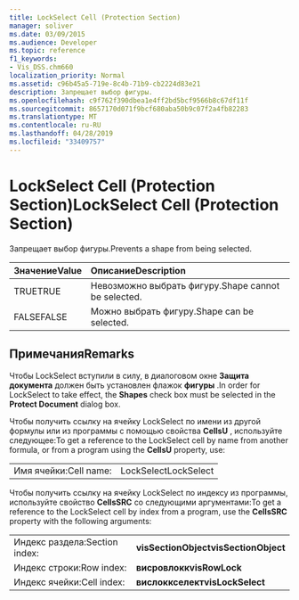 ```yaml
---
title: LockSelect Cell (Protection Section)
manager: soliver
ms.date: 03/09/2015
ms.audience: Developer
ms.topic: reference
f1_keywords:
- Vis_DSS.chm660
localization_priority: Normal
ms.assetid: c96b45a5-719e-8c4b-71b9-cb2224d83e21
description: Запрещает выбор фигуры.
ms.openlocfilehash: c9f762f390dbea1e4ff2bd5bcf9566b8c67df11f
ms.sourcegitcommit: 8657170d071f9bcf680aba50b9c07f2a4fb82283
ms.translationtype: MT
ms.contentlocale: ru-RU
ms.lasthandoff: 04/28/2019
ms.locfileid: "33409757"
---
```

# <a name="lockselect-cell-protection-section"></a><span data-ttu-id="45276-103">LockSelect Cell (Protection Section)</span><span class="sxs-lookup"><span data-stu-id="45276-103">LockSelect Cell (Protection Section)</span></span>

<span data-ttu-id="45276-104">Запрещает выбор фигуры.</span><span class="sxs-lookup"><span data-stu-id="45276-104">Prevents a shape from being selected.</span></span>
  
|<span data-ttu-id="45276-105">**Значение**</span><span class="sxs-lookup"><span data-stu-id="45276-105">**Value**</span></span>|<span data-ttu-id="45276-106">**Описание**</span><span class="sxs-lookup"><span data-stu-id="45276-106">**Description**</span></span>|
|:-----|:-----|
| <span data-ttu-id="45276-107">TRUE</span><span class="sxs-lookup"><span data-stu-id="45276-107">TRUE</span></span>  <br/> | <span data-ttu-id="45276-108">Невозможно выбрать фигуру.</span><span class="sxs-lookup"><span data-stu-id="45276-108">Shape cannot be selected.</span></span>  <br/> |
| <span data-ttu-id="45276-109">FALSE</span><span class="sxs-lookup"><span data-stu-id="45276-109">FALSE</span></span>  <br/> | <span data-ttu-id="45276-110">Можно выбрать фигуру.</span><span class="sxs-lookup"><span data-stu-id="45276-110">Shape can be selected.</span></span>  <br/> |
   
## <a name="remarks"></a><span data-ttu-id="45276-111">Примечания</span><span class="sxs-lookup"><span data-stu-id="45276-111">Remarks</span></span>

<span data-ttu-id="45276-112">Чтобы LockSelect вступили в силу, в диалоговом окне **Защита документа** должен быть установлен флажок **фигуры** .</span><span class="sxs-lookup"><span data-stu-id="45276-112">In order for LockSelect to take effect, the **Shapes** check box must be selected in the **Protect Document** dialog box.</span></span> 
  
<span data-ttu-id="45276-113">Чтобы получить ссылку на ячейку LockSelect по имени из другой формулы или из программы с помощью свойства **CellsU** , используйте следующее:</span><span class="sxs-lookup"><span data-stu-id="45276-113">To get a reference to the LockSelect cell by name from another formula, or from a program using the **CellsU** property, use:</span></span> 
  
|||
|:-----|:-----|
| <span data-ttu-id="45276-114">Имя ячейки:</span><span class="sxs-lookup"><span data-stu-id="45276-114">Cell name:</span></span>  <br/> | <span data-ttu-id="45276-115">LockSelect</span><span class="sxs-lookup"><span data-stu-id="45276-115">LockSelect</span></span>  <br/> |
   
<span data-ttu-id="45276-116">Чтобы получить ссылку на ячейку LockSelect по индексу из программы, используйте свойство **CellsSRC** со следующими аргументами:</span><span class="sxs-lookup"><span data-stu-id="45276-116">To get a reference to the LockSelect cell by index from a program, use the **CellsSRC** property with the following arguments:</span></span> 
  
|||
|:-----|:-----|
| <span data-ttu-id="45276-117">Индекс раздела:</span><span class="sxs-lookup"><span data-stu-id="45276-117">Section index:</span></span>  <br/> |<span data-ttu-id="45276-118">**visSectionObject**</span><span class="sxs-lookup"><span data-stu-id="45276-118">**visSectionObject**</span></span> <br/> |
| <span data-ttu-id="45276-119">Индекс строки:</span><span class="sxs-lookup"><span data-stu-id="45276-119">Row index:</span></span>  <br/> |<span data-ttu-id="45276-120">**висровлокк**</span><span class="sxs-lookup"><span data-stu-id="45276-120">**visRowLock**</span></span> <br/> |
| <span data-ttu-id="45276-121">Индекс ячейки:</span><span class="sxs-lookup"><span data-stu-id="45276-121">Cell index:</span></span>  <br/> |<span data-ttu-id="45276-122">**вислоккселект**</span><span class="sxs-lookup"><span data-stu-id="45276-122">**visLockSelect**</span></span> <br/> |
   

